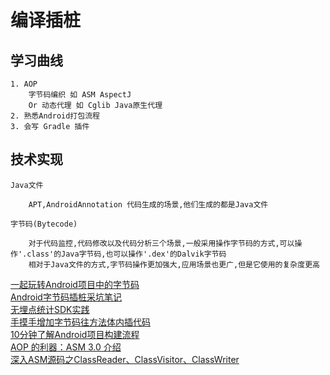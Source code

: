 # 编译插桩

## 学习曲线

    1. AOP
        字节码编织 如 ASM AspectJ
        Or 动态代理 如 Cglib Java原生代理
    2. 熟悉Android打包流程
    3. 会写 Gradle 插件
    
## 技术实现

    Java文件

        APT,AndroidAnnotation 代码生成的场景,他们生成的都是Java文件

    字节码(Bytecode)

        对于代码监控,代码修改以及代码分析三个场景,一般采用操作字节码的方式,可以操作'.class'的Java字节码,也可以操作'.dex'的Dalvik字节码
        相对于Java文件的方式,字节码操作更加强大,应用场景也更广,但是它使用的复杂度更高

[一起玩转Android项目中的字节码](http://quinnchen.me/2018/09/13/2018-09-13-asm-transform/)</br>
[Android字节码插桩采坑笔记](https://juejin.im/post/5aa0e7eff265da2395308f48)</br>
[无埋点统计SDK实践](https://juejin.im/post/5c0e4117518825369c566f07)</br>
[手摸手增加字节码往方法体内插代码](http://www.wangyuwei.me/2017/01/22/%E6%89%8B%E6%91%B8%E6%89%8B%E5%A2%9E%E5%8A%A0%E5%AD%97%E8%8A%82%E7%A0%81%E5%BE%80%E6%96%B9%E6%B3%95%E4%BD%93%E5%86%85%E6%8F%92%E4%BB%A3%E7%A0%81/)</br>
[10分钟了解Android项目构建流程](https://juejin.im/post/5a69c0ccf265da3e2a0dc9aa)</br>
[AOP 的利器：ASM 3.0 介绍](https://www.ibm.com/developerworks/cn/java/j-lo-asm30/)</br>
[深入ASM源码之ClassReader、ClassVisitor、ClassWriter](http://www.blogjava.net/DLevin/archive/2014/06/25/414292.html)</br>